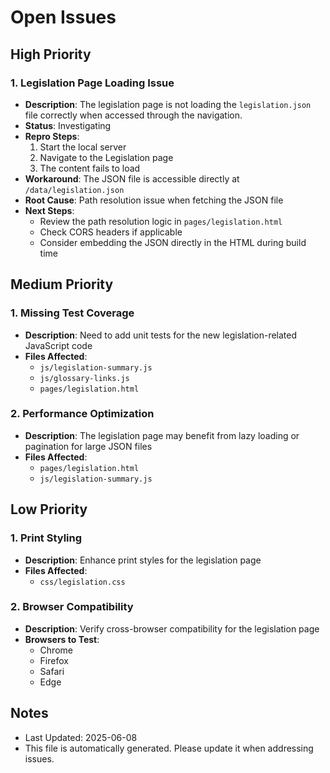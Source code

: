 # Open Issues

## High Priority

### 1. Legislation Page Loading Issue
- **Description**: The legislation page is not loading the `legislation.json` file correctly when accessed through the navigation.
- **Status**: Investigating
- **Repro Steps**:
  1. Start the local server
  2. Navigate to the Legislation page
  3. The content fails to load
- **Workaround**: The JSON file is accessible directly at `/data/legislation.json`
- **Root Cause**: Path resolution issue when fetching the JSON file
- **Next Steps**:
  - Review the path resolution logic in `pages/legislation.html`
  - Check CORS headers if applicable
  - Consider embedding the JSON directly in the HTML during build time

## Medium Priority

### 1. Missing Test Coverage
- **Description**: Need to add unit tests for the new legislation-related JavaScript code
- **Files Affected**:
  - `js/legislation-summary.js`
  - `js/glossary-links.js`
  - `pages/legislation.html`

### 2. Performance Optimization
- **Description**: The legislation page may benefit from lazy loading or pagination for large JSON files
- **Files Affected**:
  - `pages/legislation.html`
  - `js/legislation-summary.js`

## Low Priority

### 1. Print Styling
- **Description**: Enhance print styles for the legislation page
- **Files Affected**:
  - `css/legislation.css`

### 2. Browser Compatibility
- **Description**: Verify cross-browser compatibility for the legislation page
- **Browsers to Test**:
  - Chrome
  - Firefox
  - Safari
  - Edge

## Notes
- Last Updated: 2025-06-08
- This file is automatically generated. Please update it when addressing issues.
